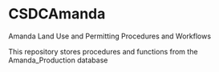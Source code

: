 CSDCAmanda
==========

Amanda Land Use and Permitting Procedures and Workflows

This repository stores procedures and functions from the Amanda_Production database
